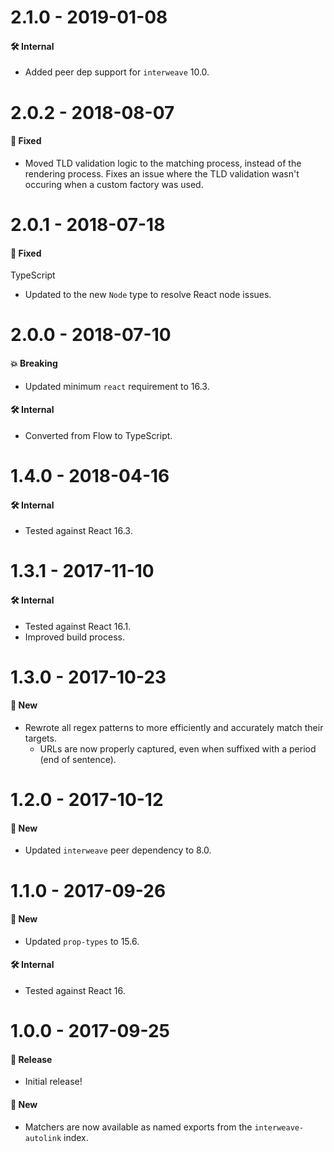 # 2.1.0 - 2019-01-08

#### 🛠 Internal

- Added peer dep support for `interweave` 10.0.

# 2.0.2 - 2018-08-07

#### 🐞 Fixed

- Moved TLD validation logic to the matching process, instead of the rendering process. Fixes an
  issue where the TLD validation wasn't occuring when a custom factory was used.

# 2.0.1 - 2018-07-18

#### 🐞 Fixed

TypeScript

- Updated to the new `Node` type to resolve React node issues.

# 2.0.0 - 2018-07-10

#### 💥 Breaking

- Updated minimum `react` requirement to 16.3.

#### 🛠 Internal

- Converted from Flow to TypeScript.

# 1.4.0 - 2018-04-16

#### 🛠 Internal

- Tested against React 16.3.

# 1.3.1 - 2017-11-10

#### 🛠 Internal

- Tested against React 16.1.
- Improved build process.

# 1.3.0 - 2017-10-23

#### 🚀 New

- Rewrote all regex patterns to more efficiently and accurately match their targets.
  - URLs are now properly captured, even when suffixed with a period (end of sentence).

# 1.2.0 - 2017-10-12

#### 🚀 New

- Updated `interweave` peer dependency to 8.0.

# 1.1.0 - 2017-09-26

#### 🚀 New

- Updated `prop-types` to 15.6.

#### 🛠 Internal

- Tested against React 16.

# 1.0.0 - 2017-09-25

#### 🎉 Release

- Initial release!

#### 🚀 New

- Matchers are now available as named exports from the `interweave-autolink` index.
